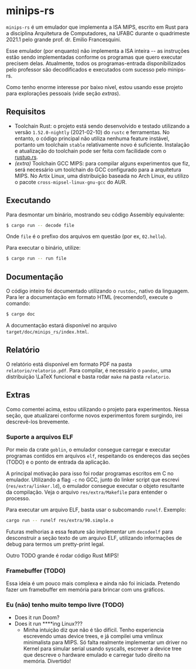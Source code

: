 # minips-rs

`minips-rs` é um emulador que implementa a ISA MIPS, escrito em Rust para a
disciplina Arquitetura de Computadores, na UFABC durante o quadrimeste 2021.1
pelo grande prof. dr. Emilio Francesquini.

Esse emulador (por enquanto) não implementa a ISA inteira -- as instruções
estão sendo implementadas conforme os programas que quero executar precisem
delas. Atualmente, todos os programas-entrada disponibilizados pelo professor
são decodificados e executados com sucesso pelo minips-rs.

Como tenho enorme interesse por baixo nível, estou usando esse projeto para
explorações pessoais (vide seção *extras*).

## Requisitos

- Toolchain Rust: o projeto está sendo desenvolvido e testado utilizando a
  versão `1.52.0-nightly` (2021-02-10) do `rustc` e ferramentas. No entanto, o
  código principal não utiliza nenhuma feature instável, portanto um toolchain
  `stable` relativamente novo é suficiente. Instalação e atualização do
  toolchain pode ser feita com facilidade com o
  [rustup.rs](https://rustup.rs).
- *(extra)* Toolchain GCC MIPS: para compilar alguns experimentos que fiz,
  será necessário um toolchain do GCC configurado para a arquitetura MIPS.
  No Artix Linux, uma distribuição baseada no Arch Linux, eu utilizo o pacote
  `cross-mipsel-linux-gnu-gcc` do AUR.

## Executando

Para desmontar um binário, mostrando seu código Assembly equivalente:

```sh
$ cargo run -- decode file
```

Onde `file` é o prefixo dos arquivos em questão (por ex, `02.hello`).

Para executar o binário, utilize:

```sh
$ cargo run -- run file
```

## Documentação

O código inteiro foi documentado utilizando o `rustdoc`, nativo da linguagem.
Para ler a documentação em formato HTML (recomendo!), execute o comando:

```sh
$ cargo doc
```

A documentação estará disponível no arquivo `target/doc/minips_rs/index.html`.

## Relatório

O relatório está disponível em formato PDF na pasta `relatorio/relatorio.pdf`.
Para compilar, é necessário o `pandoc`, uma distribuição \LaTeX funcional e
basta rodar `make` na pasta `relatorio`.

## Extras

Como comentei acima, estou utilizando o projeto para experimentos. Nessa
seção, que atualizarei conforme novos experimentos forem surgindo, irei
descrevê-los brevemente.

### Suporte a arquivos ELF

Por meio da crate `goblin`, o emulador consegue carregar e executar programas
contidos em arquivos `elf`, respeitando os endereços das seções (TODO) e o
ponto de entrada da aplicação.

A principal motivação para isso foi rodar programas escritos em C no emulador.
Utilizando a flag `-c` no GCC, junto do linker script que escrevi
(`res/extra/linker.ld`), o emulador consegue executar o objeto resultante da
compilação. Veja o arquivo `res/extra/Makefile` para entender o processo.

Para executar um arquivo ELF, basta usar o subcomando `runelf`. Exemplo:

```sh
cargo run -- runelf res/extra/90.simple.o
```

Futuras melhorias a essa feature são implementar um `decodeelf` para
desconstruir a seção texto de um arquivo ELF, utilizando informações de debug
para termos um pretty-print legal.

Outro TODO grande é rodar código Rust MIPS!

### Framebuffer (TODO)

Essa ideia é um pouco mais complexa e ainda não foi iniciada. Pretendo fazer
um framebuffer em memória para brincar com uns gráficos. 

### Eu (não) tenho muito tempo livre (TODO)

- Does it run Doom?
- Does it run \*\*\*\*ing Linux???
    - Minha intuição diz que não é tão difícil. Tenho experiencia escrevendo
      umas device trees, e já compilei uma vmlinux minimalista para MIPS. Só
      falta realmente implementar um driver no Kernel para simular serial
      usando syscalls, escrever a device tree que descreve o hardware emulado
      e carregar tudo direito na memória. Divertido!

